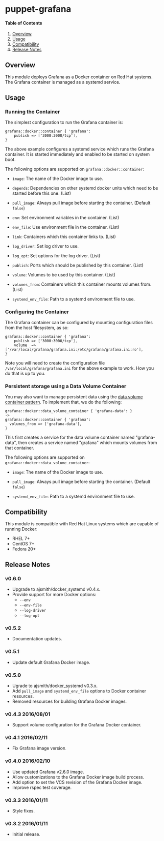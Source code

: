# puppet-grafana

#### Table of Contents

 1. [Overview](#overview)
 2. [Usage](#usage)
 3. [Compatibility](#compatibility)
 4. [Release Notes](#release-notes)

## Overview

This module deploys Grafana as a Docker container on Red Hat systems. The
Grafana container is managed as a systemd service.

## Usage

### Running the Container

The simplest configuration to run the Grafana container is:

```puppet
grafana::docker::container { 'grafana':
    publish => ['3000:3000/tcp'],
}
```

The above example configures a systemd service which runs the Grafana
container. It is started immediately and enabled to be started on system boot.

The following options are supported on `grafana::docker::container`:

  * `image`: The name of the Docker image to use.

  * `depends`: Dependencies on other systemd docker units which need to be
    started before this one. (List)

  * `pull_image`: Always pull image before starting the container. (Default
    `false`)

  * `env`: Set environment variables in the container. (List)

  * `env_file`: Use environment file in the container. (List)

  * `link`: Containers which this container links to. (List)

  * `log_driver`: Set log driver to use.

  * `log_opt`: Set options for the log driver. (List)

  * `publish`: Ports which should be published by this container. (List)

  * `volume`: Volumes to be used by this container. (List)

  * `volumes_from`: Containers which this container mounts volumes from. (List)

  * `systemd_env_file`: Path to a systemd environment file to use.

### Configuring the Container

The Grafana container can be configured by mounting configuration files from
the host filesystem, as so:

```puppet
grafana::docker::container { 'grafana':
    publish => ['3000:3000/tcp'],
    volume  => ['/var/local/grafana/grafana.ini:/etc/grafana/grafana.ini:ro'],
}
```

Note you will need to create the configuration file
`/var/local/grafana/grafana.ini` for the above example to work. How you do that
is up to you.

### Persistent storage using a Data Volume Container

You may also want to manage persistent data using the
[data volume container pattern](https://docs.docker.com/userguide/dockervolumes/#creating-and-mounting-a-data-volume-container).
To implement that, we do the following:

```puppet
grafana::docker::data_volume_container { 'grafana-data': }
->
grafana::docker::container { 'grafana':
  volumes_from => ['grafana-data'],
}
```

This first creates a service for the data volume container named
"grafana-data", then creates a service named "grafana" which mounts volumes
from that container.

The following options are supported on
`grafana::docker::data_volume_container`:

  * `image`: The name of the Docker image to use.

  * `pull_image`: Always pull image before starting the container. (Default
    `false`)

  * `systemd_env_file`: Path to a systemd environment file to use.

## Compatibility

This module is compatible with Red Hat Linux systems which are capable of
running Docker:

  * RHEL 7+
  * CentOS 7+
  * Fedora 20+

## Release Notes

### v0.6.0

- Upgrade to ajsmith/docker_systemd v0.4.x.
- Provide support for more Docker options:
  - `--env`
  - `--env-file`
  - `--log-driver`
  - `--log-opt`

### v0.5.2

- Documentation updates.

### v0.5.1

- Update default Grafana Docker image.

### v0.5.0

- Ugrade to ajsmith/docker_systemd v0.3.x.
- Add `pull_image` and `systemd_env_file` options to Docker container
  resources.
- Removed resources for building Grafana Docker images.

### v0.4.3 2016/08/01

- Support volume configuration for the Grafana Docker container.

### v0.4.1 2016/02/11

- Fix Grafana image version.

### v0.4.0 2016/02/10

- Use updated Grafana v2.6.0 image.
- Allow customizations to the Grafana Docker image build process.
- Add option to set the VCS revision of the Grafana Docker image.
- Improve rspec test coverage.

### v0.3.3 2016/01/11

- Style fixes.

### v0.3.2 2016/01/11

- Initial release.

